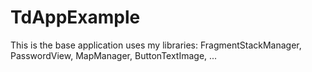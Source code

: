 # TdAppExample
This is the base application uses my libraries: FragmentStackManager, PasswordView, MapManager, ButtonTextImage, ...
